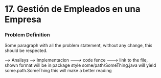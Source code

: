 # 17. Gestión de Empleados en una Empresa

### Problem Definition
Some paragraph with all the problem statement, without any change, this should be respected.

--> Analisys
--> Implementacion
    ---> code fence
    ---> link to the file, shown format will be in package style 
         some/path/SomeThing.java will yield some.path.SomeThing 
        this will make a better reading


